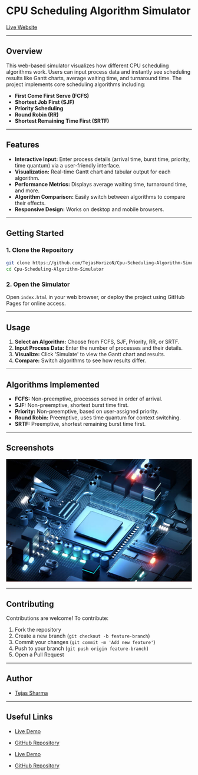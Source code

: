 # CPU Scheduling Algorithm Simulator

[Live Website](https://tejashorizon.github.io/Cpu-Scheduling-Algorithm-Simulator/)

---

## Overview
This web-based simulator visualizes how different CPU scheduling algorithms work. Users can input process data and instantly see scheduling results like Gantt charts, average waiting time, and turnaround time. The project implements core scheduling algorithms including:
- **First Come First Serve (FCFS)**
- **Shortest Job First (SJF)**
- **Priority Scheduling**
- **Round Robin (RR)**
- **Shortest Remaining Time First (SRTF)**

---

## Features
- **Interactive Input:** Enter process details (arrival time, burst time, priority, time quantum) via a user-friendly interface.
- **Visualization:** Real-time Gantt chart and tabular output for each algorithm.
- **Performance Metrics:** Displays average waiting time, turnaround time, and more.
- **Algorithm Comparison:** Easily switch between algorithms to compare their effects.
- **Responsive Design:** Works on desktop and mobile browsers.

---

## Getting Started

### 1. Clone the Repository
```sh
git clone https://github.com/TejasHorizoN/Cpu-Scheduling-Algorithm-Simulator.git
cd Cpu-Scheduling-Algorithm-Simulator
```

### 2. Open the Simulator
Open `index.html` in your web browser, or deploy the project using GitHub Pages for online access.

---

## Usage
1. **Select an Algorithm:** Choose from FCFS, SJF, Priority, RR, or SRTF.
2. **Input Process Data:** Enter the number of processes and their details.
3. **Visualize:** Click 'Simulate' to view the Gantt chart and results.
4. **Compare:** Switch algorithms to see how results differ.

---

## Algorithms Implemented
- **FCFS:** Non-preemptive, processes served in order of arrival.
- **SJF:** Non-preemptive, shortest burst time first.
- **Priority:** Non-preemptive, based on user-assigned priority.
- **Round Robin:** Preemptive, uses time quantum for context switching.
- **SRTF:** Preemptive, shortest remaining burst time first.

---

## Screenshots
![Gantt Chart Example](images/CPU%20Scheduling_3.PNG)

---

## Contributing
Contributions are welcome! To contribute:
1. Fork the repository
2. Create a new branch (`git checkout -b feature-branch`)
3. Commit your changes (`git commit -m 'Add new feature'`)
4. Push to your branch (`git push origin feature-branch`)
5. Open a Pull Request

---


## Author
- [Tejas Sharma](https://github.com/tejassharm)

---


## Useful Links
- [Live Demo](https://tejassharma.github.io/CPUScheduler/)
- [GitHub Repository]()



- [Live Demo](https://tejashorizon.github.io/Cpu-Scheduling-Algorithm-Simulator/)
- [GitHub Repository](https://github.com/TejasHorizoN/Cpu-Scheduling-Algorithm-Simulator)



